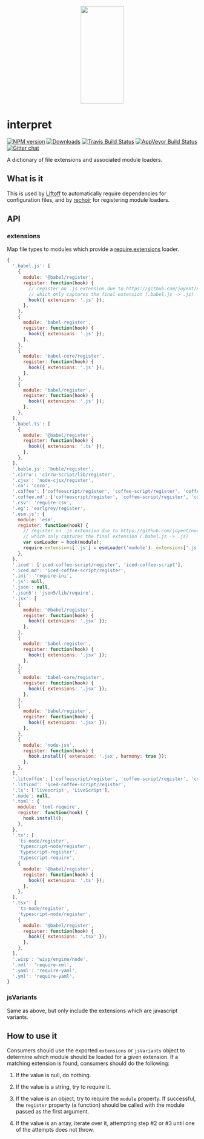 <p align="center">
  <a href="http://gulpjs.com">
    <img height="257" width="114" src="https://raw.githubusercontent.com/gulpjs/artwork/master/gulp-2x.png">
  </a>
</p>

# interpret

[![NPM version][npm-image]][npm-url] [![Downloads][downloads-image]][npm-url] [![Travis Build Status][travis-image]][travis-url] [![AppVeyor Build Status][appveyor-image]][appveyor-url] [![Gitter chat][gitter-image]][gitter-url]

A dictionary of file extensions and associated module loaders.

## What is it
This is used by [Liftoff](http://github.com/tkellen/node-liftoff) to automatically require dependencies for configuration files, and by [rechoir](http://github.com/tkellen/node-rechoir) for registering module loaders.

## API

### extensions
Map file types to modules which provide a [require.extensions] loader.

```js
{
  '.babel.js': [
    {
      module: '@babel/register',
      register: function(hook) {
        // register on .js extension due to https://github.com/joyent/node/blob/v0.12.0/lib/module.js#L353
        // which only captures the final extension (.babel.js -> .js)
        hook({ extensions: '.js' });
      },
    },
    {
      module: 'babel-register',
      register: function(hook) {
        hook({ extensions: '.js' });
      },
    },
    {
      module: 'babel-core/register',
      register: function(hook) {
        hook({ extensions: '.js' });
      },
    },
    {
      module: 'babel/register',
      register: function(hook) {
        hook({ extensions: '.js' });
      },
    },
  ],
  '.babel.ts': [
    {
      module: '@babel/register',
      register: function(hook) {
        hook({ extensions: '.ts' });
      },
    },
  ],
  '.buble.js': 'buble/register',
  '.cirru': 'cirru-script/lib/register',
  '.cjsx': 'node-cjsx/register',
  '.co': 'coco',
  '.coffee': ['coffeescript/register', 'coffee-script/register', 'coffeescript', 'coffee-script'],
  '.coffee.md': ['coffeescript/register', 'coffee-script/register', 'coffeescript', 'coffee-script'],
  '.csv': 'require-csv',
  '.eg': 'earlgrey/register',
  '.esm.js': {
    module: 'esm',
    register: function(hook) {
      // register on .js extension due to https://github.com/joyent/node/blob/v0.12.0/lib/module.js#L353
      // which only captures the final extension (.babel.js -> .js)
      var esmLoader = hook(module);
      require.extensions['.js'] = esmLoader('module')._extensions['.js'];
    },
  },
  '.iced': ['iced-coffee-script/register', 'iced-coffee-script'],
  '.iced.md': 'iced-coffee-script/register',
  '.ini': 'require-ini',
  '.js': null,
  '.json': null,
  '.json5': 'json5/lib/require',
  '.jsx': [
    {
      module: '@babel/register',
      register: function(hook) {
        hook({ extensions: '.jsx' });
      },
    },
    {
      module: 'babel-register',
      register: function(hook) {
        hook({ extensions: '.jsx' });
      },
    },
    {
      module: 'babel-core/register',
      register: function(hook) {
        hook({ extensions: '.jsx' });
      },
    },
    {
      module: 'babel/register',
      register: function(hook) {
        hook({ extensions: '.jsx' });
      },
    },
    {
      module: 'node-jsx',
      register: function(hook) {
        hook.install({ extension: '.jsx', harmony: true });
      },
    },
  ],
  '.litcoffee': ['coffeescript/register', 'coffee-script/register', 'coffeescript', 'coffee-script'],
  '.liticed': 'iced-coffee-script/register',
  '.ls': ['livescript', 'LiveScript'],
  '.node': null,
  '.toml': {
    module: 'toml-require',
    register: function(hook) {
      hook.install();
    },
  },
  '.ts': [
    'ts-node/register',
    'typescript-node/register',
    'typescript-register',
    'typescript-require',
    {
      module: '@babel/register',
      register: function(hook) {
        hook({ extensions: '.ts' });
      },
    },
  ],
  '.tsx': [
    'ts-node/register',
    'typescript-node/register',
    {
      module: '@babel/register',
      register: function(hook) {
        hook({ extensions: '.tsx' });
      },
    },
  ],
  '.wisp': 'wisp/engine/node',
  '.xml': 'require-xml',
  '.yaml': 'require-yaml',
  '.yml': 'require-yaml',
}
```

### jsVariants
Same as above, but only include the extensions which are javascript variants.

## How to use it

Consumers should use the exported `extensions` or `jsVariants` object to determine which module should be loaded for a given extension. If a matching extension is found, consumers should do the following:

1. If the value is null, do nothing.

2. If the value is a string, try to require it.

3. If the value is an object, try to require the `module` property. If successful, the `register` property (a function) should be called with the module passed as the first argument.

4. If the value is an array, iterate over it, attempting step #2 or #3 until one of the attempts does not throw.

[require.extensions]: http://nodejs.org/api/globals.html#globals_require_extensions

[downloads-image]: http://img.shields.io/npm/dm/interpret.svg
[npm-url]: https://www.npmjs.com/package/interpret
[npm-image]: http://img.shields.io/npm/v/interpret.svg

[travis-url]: https://travis-ci.org/gulpjs/interpret
[travis-image]: http://img.shields.io/travis/gulpjs/interpret.svg?label=travis-ci

[appveyor-url]: https://ci.appveyor.com/project/gulpjs/interpret
[appveyor-image]: https://img.shields.io/appveyor/ci/gulpjs/interpret.svg?label=appveyor

[coveralls-url]: https://coveralls.io/r/gulpjs/interpret
[coveralls-image]: http://img.shields.io/coveralls/gulpjs/interpret/master.svg

[gitter-url]: https://gitter.im/gulpjs/gulp
[gitter-image]: https://badges.gitter.im/gulpjs/gulp.svg
